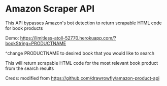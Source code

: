 # Amazon Scraper API

This API bypasses Amazon's bot detection to return scrapable HTML code for book products

Demo: https://limitless-atoll-52770.herokuapp.com/?bookString=PRODUCTNAME

^change PRODUCTNAME to desired book that you would like to search

This will return scrapable HTML code for the most relevant book product from the search results


Creds: modified from https://github.com/drawrowfly/amazon-product-api

